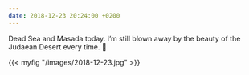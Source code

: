 ```yaml
---
date: 2018-12-23 20:24:00 +0200
---
```


Dead Sea and Masada today. I’m still blown away by the beauty of the Judaean Desert every time. 🐪

{{< myfig "/images/2018-12-23.jpg" >}}
